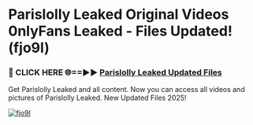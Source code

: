 # Parislolly Leaked Original Videos 0nlyFans Leaked - Files Updated! (fjo9l)

<h3>🔴 CLICK HERE 🌐==►► <a href="https://tinyurl.com/4seja8ks" rel="nofollow">Parislolly Leaked Updated Files</a></h3>

Get Parislolly Leaked and all content. Now you can access all videos and pictures of Parislolly Leaked. New Updated Files 2025!

[![fjo9l](https://i.imgur.com/EWjZXRe.gif)](https://tinyurl.com/4seja8ks)
